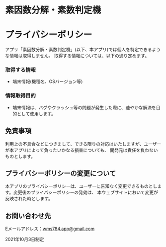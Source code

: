 # 素因数分解・素数判定機　
# プライバシーポリシー

アプリ「素因数分解・素数判定機」(以下、本アプリ)では個人を特定できるような情報は取得しません。
取得する情報については、以下の通り定めます。

### 取得する情報

- 端末情報(機種名、OSバージョン等)

### 情報取得目的

- 端末情報は、バグやクラッシュ等の問題が発生した際に、速やかな解決を目的として使用します。

## 免責事項

利用上の不具合などにつきまして、できる限りの対応はいたしますが、ユーザーが本アプリによって負ったいかなる損害についても、
開発元は責任を負わないものとします。

## プライバシーポリシーの変更について

本アプリのプライバシーポリシーは、ユーザーに告知なく変更できるものとします。変更後のプライバシーポリシーの発効は、
本ウェブサイトにおいて変更が反映された時とします。

## お問い合わせ先

Eメールアドレス：wms784.app@gmail.com

2021年10月3日制定
